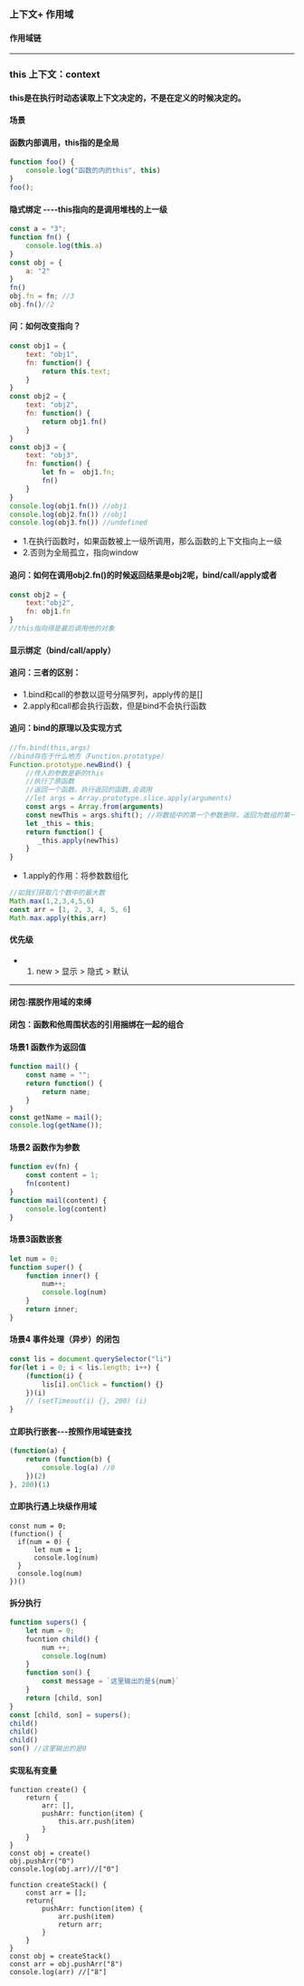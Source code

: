 ### 上下文+ 作用域
#### 作用域链
***
### this 上下文：context
#### this是在执行时动态读取上下文决定的，不是在定义的时候决定的。
#### 场景
#### 函数内部调用，this指的是全局
```js
function foo() {
    console.log("函数的内的this", this)
}
foo();
```

#### 隐式绑定 ----this指向的是调用堆栈的上一级
```js
const a = "3";
function fn() {
    console.log(this.a)
}
const obj = {
    a: "2"
}
fn()
obj.fn = fn; //3
obj.fn()//2
```
#### 问：如何改变指向？
```js
const obj1 = {
    text: "obj1",
    fn: function() {
        return this.text;
    }
}
const obj2 = {
    text: "obj2",
    fn: function() {
        return obj1.fn()
    }
}
const obj3 = {
    text: "obj3",
    fn: function() {
        let fn =  obj1.fn;
        fn()
    }
}
console.log(obj1.fn()) //obj1
console.log(obj2.fn()) //obj1
console.log(obj3.fn()) //undefined
```
* 1.在执行函数时，如果函数被上一级所调用，那么函数的上下文指向上一级
* 2.否则为全局孤立，指向window
#### 追问：如何在调用obj2.fn()的时候返回结果是obj2呢，bind/call/apply或者
```js
const obj2 = {
    text:"obj2",
    fn: obj1.fn
}
//this指向得是最后调用他的对象
```

#### 显示绑定（bind/call/apply）
#### 追问：三者的区别：
* 1.bind和call的参数以逗号分隔罗列，apply传的是[]
* 2.apply和call都会执行函数，但是bind不会执行函数
#### 追问：bind的原理以及实现方式
```js
//fn.bind(this,args)
//bind存在于什么地方（Function.prototype）
Function.prototype.newBind() {
    //传入的参数是新的this
    //执行了原函数
    //返回一个函数，执行返回的函数,会调用
    //let args = Array.prototype.slice.apply(arguments)
    const args = Array.from(arguments)
    const newThis = args.shift(); //将数组中的第一个参数删除，返回为数组的第一个元素
    let _this = this;
    return function() {
       _this.apply(newThis)
    }
}
```
* 1.apply的作用：将参数数组化
```js
//如我们获取几个数中的最大数
Math.max(1,2,3,4,5,6)
const arr = [1, 2, 3, 4, 5, 6]
Math.max.apply(this,arr)
```
#### 优先级
* 1. new > 显示 > 隐式 > 默认
****
#### 闭包:摆脱作用域的束缚
#### 闭包：函数和他周围状态的引用捆绑在一起的组合
#### 场景1 函数作为返回值
```js
function mail() {
    const name = "";
    return function() {
        return name;
    }
}
const getName = mail();
console.log(getName());
```
#### 场景2 函数作为参数
```js
function ev(fn) {
    const content = 1;
    fn(content)
}
function mail(content) {
    console.log(content)
}
```
#### 场景3函数嵌套
```js
let num = 0;
function super() {
    function inner() {
        num++;
        console.log(num)
    }
    return inner;
}
```
#### 场景4 事件处理（异步）的闭包
```js
const lis = document.querySelector("li")
for(let i = 0; i < lis.length; i++) {
    (function(i) {
        lis[i].onClick = function() {}
    })(i)
    // (setTimeout(i) {}, 200) (i)
}
```

#### 立即执行嵌套---按照作用域链查找
```js
(function(a) {
    return (function(b) {
        console.log(a) //0
    })(2)
}, 200)(1)
```

#### 立即执行遇上块级作用域
```JS
const num = 0;
(function() {
  if(num = 0) {
      let num = 1;
      console.log(num)
  }
  console.log(num)
})()
```

#### 拆分执行
```js
function supers() {
    let num = 0;
    fucntion child() {
        num ++;
        console.log(num)
    }
    function son() {
        const message = `这里输出的是${num}`
    }
    return [child, son]
}
const [child, son] = supers();
child()
child()
child()
son() //这里输出的是0
```
#### 实现私有变量
```JS
function create() {
    return {
        arr: [],
        pushArr: function(item) {
            this.arr.push(item)
        }
    }
}
const obj = create()
obj.pushArr("0")
console.log(obj.arr)//["0"]
```
```JS
function createStack() {
    const arr = [];
    return{
        pushArr: function(item) {
            arr.push(item)
            return arr;
        }
    }
}
const obj = createStack()
const arr = obj.pushArr("8")
console.log(arr) //["8"]
```



